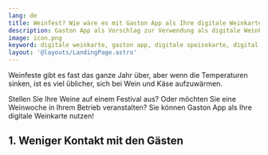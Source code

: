 ```yaml
---
lang: de
title: Weinfest? Wie wäre es mit Gaston App als Ihre digitale Weinkarte?
description: Gaston App als Vorschlag zur Verwendung als digitale Weinkarte, da der Herbst naht.
image: icon.png
keyword: digitale weinkarte, gaston app, digitale speisekarte, digital menu
layout: '@layouts/LandingPage.astro'
---
```


Weinfeste gibt es fast das ganze Jahr über, aber wenn die Temperaturen sinken, ist es viel üblicher, sich bei Wein und Käse aufzuwärmen.

Stellen Sie Ihre Weine auf einem Festival aus? Oder möchten Sie eine Weinwoche in Ihrem Betrieb veranstalten? Sie können Gaston App als Ihre digitale Weinkarte nutzen!

## 1. Weniger Kontakt mit den Gästen

